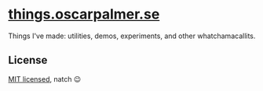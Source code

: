 # [things.oscarpalmer.se](https://things.oscarpalmer.se)

Things I've made: utilities, demos, experiments, and other whatchamacallits.

## License

[MIT licensed](LICENSE), natch :wink:
